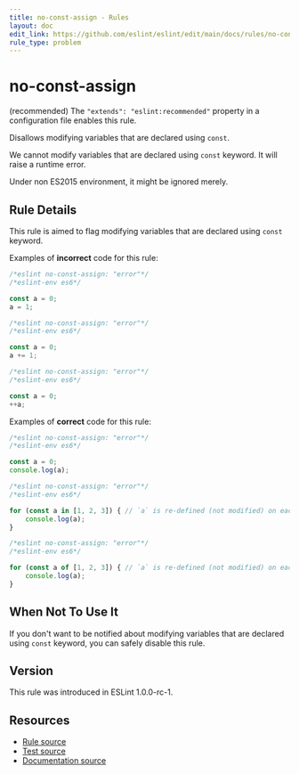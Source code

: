 ```yaml
---
title: no-const-assign - Rules
layout: doc
edit_link: https://github.com/eslint/eslint/edit/main/docs/rules/no-const-assign.md
rule_type: problem
---
```

<!-- Note: No pull requests accepted for this file. See README.md in the root directory for details. -->

# no-const-assign

(recommended) The `"extends": "eslint:recommended"` property in a configuration file enables this rule.

Disallows modifying variables that are declared using `const`.

We cannot modify variables that are declared using `const` keyword.
It will raise a runtime error.

Under non ES2015 environment, it might be ignored merely.

## Rule Details

This rule is aimed to flag modifying variables that are declared using `const` keyword.

Examples of **incorrect** code for this rule:

```js
/*eslint no-const-assign: "error"*/
/*eslint-env es6*/

const a = 0;
a = 1;
```

```js
/*eslint no-const-assign: "error"*/
/*eslint-env es6*/

const a = 0;
a += 1;
```

```js
/*eslint no-const-assign: "error"*/
/*eslint-env es6*/

const a = 0;
++a;
```

Examples of **correct** code for this rule:

```js
/*eslint no-const-assign: "error"*/
/*eslint-env es6*/

const a = 0;
console.log(a);
```

```js
/*eslint no-const-assign: "error"*/
/*eslint-env es6*/

for (const a in [1, 2, 3]) { // `a` is re-defined (not modified) on each loop step.
    console.log(a);
}
```

```js
/*eslint no-const-assign: "error"*/
/*eslint-env es6*/

for (const a of [1, 2, 3]) { // `a` is re-defined (not modified) on each loop step.
    console.log(a);
}
```

## When Not To Use It

If you don't want to be notified about modifying variables that are declared using `const` keyword, you can safely disable this rule.

## Version

This rule was introduced in ESLint 1.0.0-rc-1.

## Resources

* [Rule source](https://github.com/eslint/eslint/tree/HEAD/lib/rules/no-const-assign.js)
* [Test source](https://github.com/eslint/eslint/tree/HEAD/tests/lib/rules/no-const-assign.js)
* [Documentation source](https://github.com/eslint/eslint/tree/HEAD/docs/rules/no-const-assign.md)
